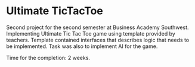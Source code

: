 # Ultimate TicTacToe

Second project for the second semester at Business Academy Southwest. Implementing Ultimate Tic Tac Toe game using template provided by teachers. Template contained interfaces that describes logic that needs to be implemented. Task was also to implement AI for the game.

Time for the completion: 2 weeks.
